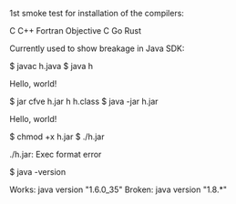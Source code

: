 1st smoke test for installation of the compilers:

C
C++
Fortran
Objective C
Go
Rust

Currently used to show breakage in Java SDK:

$ javac h.java
$ java h

Hello, world!

$ jar cfve h.jar h h.class
$ java -jar h.jar

Hello, world!

$ chmod +x h.jar
$ ./h.jar

./h.jar: Exec format error

$ java -version

Works: java version "1.6.0_35"
Broken: java version "1.8.*"
